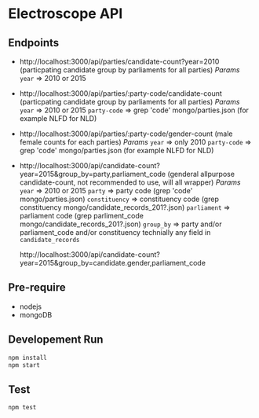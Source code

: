 Electroscope API
================

## Endpoints ##

* http://localhost:3000/api/parties/candidate-count?year=2010 (particpating candidate group by parliaments for all parties)
  *Params*
  `year` => 2010 or 2015

* http://localhost:3000/api/parties/:party-code/candidate-count (particpating candidate group by parliaments for all parties)
  *Params*
  `year` => 2010 or 2015
  `party-code` => grep 'code' mongo/parties.json  (for example NLFD for NLD)

* http://localhost:3000/api/parties/:party-code/gender-count (male female counts for each parties)
  *Params*
  `year` => only 2010
  `party-code` => grep 'code' mongo/parties.json  (for example NLFD for NLD)

* http://localhost:3000/api/candidate-count?year=2015&group_by=party,parliament_code (genderal allpurpose candidate-count, not recommended to use, will all wrapper)
  *Params*
  `year` => 2010 or 2015
  `party` => party code (grep 'code' mongo/parties.json)
  `constituency` => constituency code (grep constituency mongo/candidate_records_201?.json)
  `parliament` => parliament code (grep parliment_code mongo/candidate_records_201?.json)
  `group_by` => party and/or parliament_code and/or constituency
		technially any field in `candidate_records`

  http://localhost:3000/api/candidate-count?year=2015&group_by=candidate.gender,parliament_code

## Pre-require

- nodejs
- mongoDB

## Developement Run

```bash
npm install
npm start
```

## Test

```bash
npm test
```